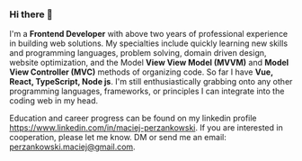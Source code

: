 ### Hi there 👋

I'm a **Frontend Developer** with above two years of professional experience in building web solutions.
My specialties include quickly learning new skills and programming languages, problem solving, domain driven design, website optimization, and the Model **View View Model (MVVM)** and **Model View Controller (MVC)** methods of organizing code. So far I have **Vue, React, TypeScript, Node js**. I'm still enthusiastically grabbing onto any other programming languages, frameworks, or principles I can integrate into the coding web in my head.

Education and career progress can be found on my linkedin profile https://www.linkedin.com/in/maciej-perzankowski. If you are interested in cooperation, please let me know. DM or send me an email: perzankowski.maciej@gmail.com.
